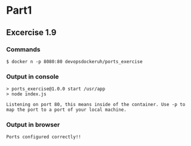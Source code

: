 # Part1
## Excercise 1.9

### Commands
```
$ docker n -p 8080:80 devopsdockeruh/ports_exercise
```

### Output in console
```
> ports_exercise@1.0.0 start /usr/app
> node index.js

Listening on port 80, this means inside of the container. Use -p to map the port to a port of your local machine.
```

### Output in browser
```
Ports configured correctly!!
```
